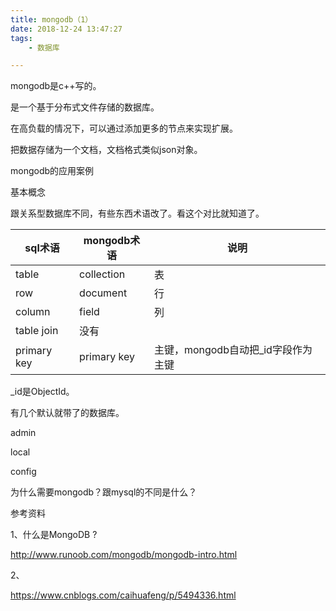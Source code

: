 ```yaml
---
title: mongodb（1）
date: 2018-12-24 13:47:27
tags:
	- 数据库

---
```




mongodb是c++写的。

是一个基于分布式文件存储的数据库。

在高负载的情况下，可以通过添加更多的节点来实现扩展。

把数据存储为一个文档，文档格式类似json对象。



mongodb的应用案例



基本概念

跟关系型数据库不同，有些东西术语改了。看这个对比就知道了。

| sql术语     | mongodb术语 | 说明                               |
| ----------- | ----------- | ---------------------------------- |
| table       | collection  | 表                                 |
| row         | document    | 行                                 |
| column      | field       | 列                                 |
| table join  | 没有        |                                    |
| primary key | primary key | 主键，mongodb自动把_id字段作为主键 |

_id是ObjectId。





有几个默认就带了的数据库。

admin

local

config



为什么需要mongodb？跟mysql的不同是什么？



参考资料

1、什么是MongoDB ?

http://www.runoob.com/mongodb/mongodb-intro.html

2、

https://www.cnblogs.com/caihuafeng/p/5494336.html